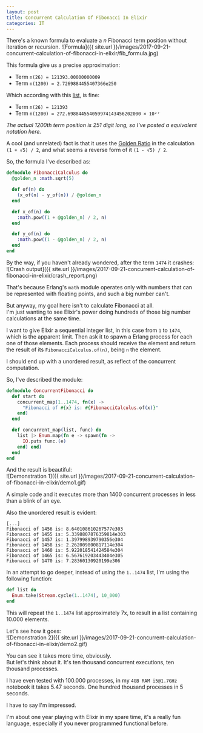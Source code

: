 ```yaml
---
layout: post
title: Concurrent Calculation Of Fibonacci In Elixir
categories: IT
---
```


There's a known formula to evaluate a *n* Fibonacci term position without iteration or recursion.
![Formula]({{ site.url }}/images/2017-09-21-concurrent-calculation-of-fibonacci-in-elixir/fib_formula.jpg)

This formula give us a precise approximation:  
+ Term `n(26) = 121393.00000000009`
+ Term `n(1200) = 2.7269884455407366e250`

Which according with this [list](https://oeis.org/A000045/b000045.txt), is fine:  
+ Term `n(26) = 121393`
+ Term `n(1200) = 272.698844554059974143456202000 × 10²⁷`

*The actual 1200th term position is 251 digit long, so I've posted a equivalent notation here.*

A cool (and unrelated) fact is that it uses the [Golden Ratio](https://en.wikipedia.org/wiki/Golden_ratio) in the calculation `(1 + √5) / 2`, and what seems a reverse form of it `(1 - √5) / 2`.

So, the formula I've described as:
```elixir
defmodule FibonacciCalculus do
  @golden_n :math.sqrt(5)

  def of(n) do
    (x_of(n) - y_of(n)) / @golden_n
  end

  def x_of(n) do
    :math.pow((1 + @golden_n) / 2, n)
  end

  def y_of(n) do
    :math.pow((1 - @golden_n) / 2, n)
  end
end
```

By the way, if you haven't already wondered, after the term `1474` it crashes:  
![Crash output]({{ site.url }}/images/2017-09-21-concurrent-calculation-of-fibonacci-in-elixir/crash_report.png)

That's because Erlang's `math` module operates only with numbers that can be represented with floating points, and such a big number can't.

But anyway, my goal here isn't to calculate Fibonacci at all.  
I'm just wanting to see Elixir's power doing hundreds of those big number calculations at the same time.

I want to give Elixir a sequential integer list, in this case from `1` to `1474`, which is the apparent limit. Then ask it to spawn a Erlang process for each one of those elements. Each process should receive the element and return the result of its `FibonacciCalculus.of(n)`, being `n` the element.

I should end up with a unordered result, as reflect of the concurrent computation.

So, I've described the module:
```elixir
defmodule ConcurrentFibonacci do
  def start do
    concurrent_map(1..1474, fn(x) ->
      "Fibonacci of #{x} is: #{FibonacciCalculus.of(x)}"
    end)
  end

  def concurrent_map(list, func) do
    list |> Enum.map(fn e -> spawn(fn ->
      IO.puts func.(e)
    end) end)
  end
end
```

And the result is beautiful:  
![Demonstration 1]({{ site.url }}/images/2017-09-21-concurrent-calculation-of-fibonacci-in-elixir/demo1.gif)

A simple code and it executes more than 1400 concurrent processes in less than a blink of an eye.

Also the unordered result is evident:
```
[...]
Fibonacci of 1456 is: 8.640108610267577e303
Fibonacci of 1455 is: 5.3398807876359814e303
Fibonacci of 1457 is: 1.397998939790356e304
Fibonacci of 1458 is: 2.262009800817114e304
Fibonacci of 1460 is: 5.922018541424584e304
Fibonacci of 1465 is: 6.567619203443404e305
Fibonacci of 1470 is: 7.28360130920199e306
```

In an attempt to go deeper, instead of using the `1..1474` list, I'm using the following function:
```elixir
def list do
  Enum.take(Stream.cycle(1..1474), 10_000)
end
```

This will repeat the `1..1474` list approximately 7x, to result in a list containing 10.000 elements.

Let's see how it goes:  
![Demonstration 2]({{ site.url }}/images/2017-09-21-concurrent-calculation-of-fibonacci-in-elixir/demo2.gif)

You can see it takes more time, obviously.  
But let's think about it. It's ten thousand concurrent executions, ten thousand processes.

I have even tested with 100.000 processes, in my `4GB RAM i5@1.7GHz` notebook it takes 5.47 seconds. One hundred thousand processes in 5 seconds.

I have to say I'm impressed.

I'm about one year playing with Elixir in my spare time, it's a really fun language, especially if you never programmed functional before.
